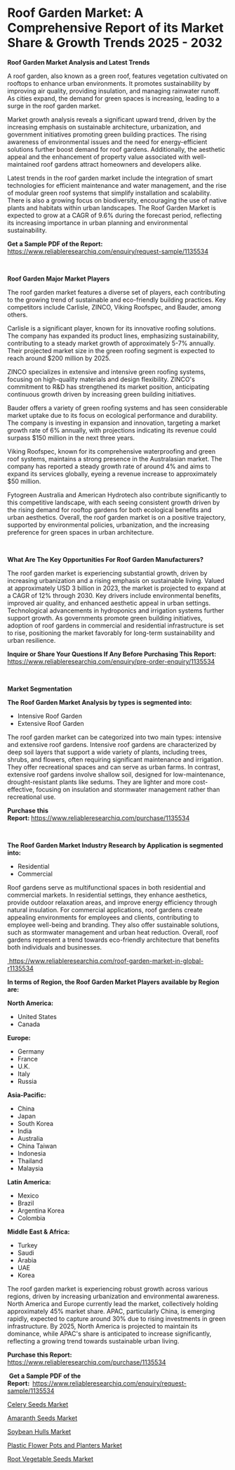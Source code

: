 <p><h1>Roof Garden Market: A Comprehensive Report of its Market Share & Growth Trends 2025 - 2032</h1></p><p><strong>Roof Garden Market Analysis and Latest Trends</strong></p>
<p><p>A roof garden, also known as a green roof, features vegetation cultivated on rooftops to enhance urban environments. It promotes sustainability by improving air quality, providing insulation, and managing rainwater runoff. As cities expand, the demand for green spaces is increasing, leading to a surge in the roof garden market.</p><p>Market growth analysis reveals a significant upward trend, driven by the increasing emphasis on sustainable architecture, urbanization, and government initiatives promoting green building practices. The rising awareness of environmental issues and the need for energy-efficient solutions further boost demand for roof gardens. Additionally, the aesthetic appeal and the enhancement of property value associated with well-maintained roof gardens attract homeowners and developers alike.</p><p>Latest trends in the roof garden market include the integration of smart technologies for efficient maintenance and water management, and the rise of modular green roof systems that simplify installation and scalability. There is also a growing focus on biodiversity, encouraging the use of native plants and habitats within urban landscapes. The Roof Garden Market is expected to grow at a CAGR of 9.6% during the forecast period, reflecting its increasing importance in urban planning and environmental sustainability.</p></p>
<p><strong>Get a Sample PDF of the Report:&nbsp;</strong> <a href="https://www.reliableresearchiq.com/enquiry/request-sample/1135534?utm_campaign=104&utm_medium=2&utm_source=Github&utm_content=ia&utm_term=30032025&utm_id=roof-garden">https://www.reliableresearchiq.com/enquiry/request-sample/1135534</a></p>
<p>&nbsp;</p>
<p><strong>Roof Garden Major Market Players</strong></p>
<p><p>The roof garden market features a diverse set of players, each contributing to the growing trend of sustainable and eco-friendly building practices. Key competitors include Carlisle, ZINCO, Viking Roofspec, and Bauder, among others.</p><p>Carlisle is a significant player, known for its innovative roofing solutions. The company has expanded its product lines, emphasizing sustainability, contributing to a steady market growth of approximately 5-7% annually. Their projected market size in the green roofing segment is expected to reach around $200 million by 2025.</p><p>ZINCO specializes in extensive and intensive green roofing systems, focusing on high-quality materials and design flexibility. ZINCO's commitment to R&D has strengthened its market position, anticipating continuous growth driven by increasing green building initiatives.</p><p>Bauder offers a variety of green roofing systems and has seen considerable market uptake due to its focus on ecological performance and durability. The company is investing in expansion and innovation, targeting a market growth rate of 6% annually, with projections indicating its revenue could surpass $150 million in the next three years.</p><p>Viking Roofspec, known for its comprehensive waterproofing and green roof systems, maintains a strong presence in the Australasian market. The company has reported a steady growth rate of around 4% and aims to expand its services globally, eyeing a revenue increase to approximately $50 million.</p><p>Fytogreen Australia and American Hydrotech also contribute significantly to this competitive landscape, with each seeing consistent growth driven by the rising demand for rooftop gardens for both ecological benefits and urban aesthetics. Overall, the roof garden market is on a positive trajectory, supported by environmental policies, urbanization, and the increasing preference for green spaces in urban architecture.</p></p>
<p>&nbsp;</p>
<p><strong>What Are The Key Opportunities For Roof Garden Manufacturers?</strong></p>
<p><p>The roof garden market is experiencing substantial growth, driven by increasing urbanization and a rising emphasis on sustainable living. Valued at approximately USD 3 billion in 2023, the market is projected to expand at a CAGR of 12% through 2030. Key drivers include environmental benefits, improved air quality, and enhanced aesthetic appeal in urban settings. Technological advancements in hydroponics and irrigation systems further support growth. As governments promote green building initiatives, adoption of roof gardens in commercial and residential infrastructure is set to rise, positioning the market favorably for long-term sustainability and urban resilience.</p></p>
<p><strong>Inquire or Share Your Questions If Any Before Purchasing This Report:</strong> <a href="https://www.reliableresearchiq.com/enquiry/pre-order-enquiry/1135534?utm_campaign=104&utm_medium=2&utm_source=Github&utm_content=ia&utm_term=30032025&utm_id=roof-garden">https://www.reliableresearchiq.com/enquiry/pre-order-enquiry/1135534</a></p>
<p>&nbsp;</p>
<p><strong>Market Segmentation</strong></p>
<p><strong>The Roof Garden Market Analysis by types is segmented into:</strong></p>
<p><ul><li>Intensive Roof Garden</li><li>Extensive Roof Garden</li></ul></p>
<p><p>The roof garden market can be categorized into two main types: intensive and extensive roof gardens. Intensive roof gardens are characterized by deep soil layers that support a wide variety of plants, including trees, shrubs, and flowers, often requiring significant maintenance and irrigation. They offer recreational spaces and can serve as urban farms. In contrast, extensive roof gardens involve shallow soil, designed for low-maintenance, drought-resistant plants like sedums. They are lighter and more cost-effective, focusing on insulation and stormwater management rather than recreational use.</p></p>
<p><strong>Purchase this Report:&nbsp;</strong><a href="https://www.reliableresearchiq.com/purchase/1135534?utm_campaign=104&utm_medium=2&utm_source=Github&utm_content=ia&utm_term=30032025&utm_id=roof-garden">https://www.reliableresearchiq.com/purchase/1135534</a></p>
<p>&nbsp;</p>
<p><strong>The Roof Garden Market Industry Research by Application is segmented into:</strong></p>
<p><ul><li>Residential</li><li>Commercial</li></ul></p>
<p><p>Roof gardens serve as multifunctional spaces in both residential and commercial markets. In residential settings, they enhance aesthetics, provide outdoor relaxation areas, and improve energy efficiency through natural insulation. For commercial applications, roof gardens create appealing environments for employees and clients, contributing to employee well-being and branding. They also offer sustainable solutions, such as stormwater management and urban heat reduction. Overall, roof gardens represent a trend towards eco-friendly architecture that benefits both individuals and businesses.</p></p>
<p><a href="https://www.reliableresearchiq.com/roof-garden-market-in-global-r1135534?utm_campaign=104&utm_medium=2&utm_source=Github&utm_content=ia&utm_term=30032025&utm_id=roof-garden">&nbsp;https://www.reliableresearchiq.com/roof-garden-market-in-global-r1135534</a></p>
<p><strong>In terms of Region, the Roof Garden Market Players available by Region are:</strong></p>
<p>
    <p> <strong> North America: </strong>
        <ul>
            <li>United States</li>
            <li>Canada</li>
        </ul>
        </p> 
    <p> <strong> Europe: </strong>
        <ul>
            <li>Germany</li>
            <li>France</li>
            <li>U.K.</li>
            <li>Italy</li>
            <li>Russia</li>
        </ul>
        </p> 
    <p> <strong> Asia-Pacific: </strong>
        <ul>
            <li>China</li>
            <li>Japan</li>
            <li>South Korea</li>
            <li>India</li>
            <li>Australia</li>
            <li>China Taiwan</li>
            <li>Indonesia</li>
            <li>Thailand</li>
            <li>Malaysia</li>
        </ul>
        </p> 
    <p> <strong> Latin America: </strong>
        <ul>
            <li>Mexico</li>
            <li>Brazil</li>
            <li>Argentina Korea</li>
            <li>Colombia</li>
        </ul>
        </p> 
    <p> <strong> Middle East & Africa: </strong>
        <ul>
            <li>Turkey</li>
            <li>Saudi</li>
            <li>Arabia</li>
            <li>UAE</li>
            <li>Korea</li>
        </ul>
    </p>
    </p>
<p><p>The roof garden market is experiencing robust growth across various regions, driven by increasing urbanization and environmental awareness. North America and Europe currently lead the market, collectively holding approximately 45% market share. APAC, particularly China, is emerging rapidly, expected to capture around 30% due to rising investments in green infrastructure. By 2025, North America is projected to maintain its dominance, while APAC's share is anticipated to increase significantly, reflecting a growing trend towards sustainable urban living.</p></p>
<p><strong>Purchase this Report: </strong><a href="https://www.reliableresearchiq.com/purchase/1135534?utm_campaign=104&utm_medium=2&utm_source=Github&utm_content=ia&utm_term=30032025&utm_id=roof-garden">https://www.reliableresearchiq.com/purchase/1135534</a></p>
<p>&nbsp;<strong>Get a Sample PDF of the Report:&nbsp;&nbsp;</strong><a href="https://www.reliableresearchiq.com/enquiry/request-sample/1135534?utm_campaign=104&utm_medium=2&utm_source=Github&utm_content=ia&utm_term=30032025&utm_id=roof-garden">https://www.reliableresearchiq.com/enquiry/request-sample/1135534</a></p>
<p><strong></strong></p>
<p><p><a href="https://github.com/yakobotege/Market-Research-Report-List-1/blob/main/celery-seeds-market.md?utm_campaign=104&utm_medium=2&utm_source=Github&utm_content=ia&utm_term=30032025&utm_id=roof-garden">Celery Seeds Market</a></p><p><a href="https://github.com/pupekironim/Market-Research-Report-List-1/blob/main/amaranth-seeds-market.md?utm_campaign=104&utm_medium=2&utm_source=Github&utm_content=ia&utm_term=30032025&utm_id=roof-garden">Amaranth Seeds Market</a></p><p><a href="https://github.com/heeildannas/Market-Research-Report-List-1/blob/main/soybean-hulls-market.md?utm_campaign=104&utm_medium=2&utm_source=Github&utm_content=ia&utm_term=30032025&utm_id=roof-garden">Soybean Hulls Market</a></p><p><a href="https://github.com/astadtetcha28/Market-Research-Report-List-1/blob/main/plastic-flower-pots-and-planters-market.md?utm_campaign=104&utm_medium=2&utm_source=Github&utm_content=ia&utm_term=30032025&utm_id=roof-garden">Plastic Flower Pots and Planters Market</a></p><p><a href="https://github.com/ertssmelov0/Market-Research-Report-List-1/blob/main/root-vegetable-seeds-market.md?utm_campaign=104&utm_medium=2&utm_source=Github&utm_content=ia&utm_term=30032025&utm_id=roof-garden">Root Vegetable Seeds Market</a></p></p>